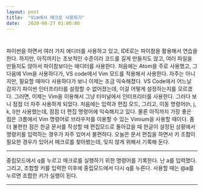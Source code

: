 ```yaml
---
layout: post
title:  "Vim에서 매크로 사용하기"
date:   2020-08-27 01:00:00
---
```



#  


파이썬을 하면서 여러 가지 에디터를 사용하고 있고, IDE로는 파이참을 활용해서 연습을 한다. 
하지만, 아직까지는 초보적인 수준이라 코드를 길게 만들지도 않고, 여러 파일을 만들지도 않아서 파이참보다는 에디터를 사용한다. 
처음에는 Atom을 주로 사용했고, 그 다음에 Vim을 사용하다가, VS code에서 Vim 모드를 적용해서 사용한다. 
자주는 아니지만, 필요할 때마다 사용하다가 보니 이제는 조금 익숙해졌다. 
VS Code에서 어느날 갑자기 파이썬 인터프리터를 설정할 수 없어졌는데, 이걸 어떻게 설정하는지를 모르겠다.
그러면, 이제는 Vim을 이용해서 그냥 터미널에서 인터프리터를 사용한다.
그러다 보니 점점 더 자주 사용하게 되었다. 처음에는 입력과 편집 모드, 그리고, 이동 명령어(h, j, k, l)만 사용했는데, 점점 더 편집 명령어에 익숙해지고 있다. 물론 아직까지 가장 좋은 점은 크롬에서 Vim 명령어로 브라우저를 이용할 수 있는 Vimium을 사용할 때이다. 
좀 더 불편한 점은 한글 문서를 작성할 때 편집모드로 돌아갔을 때 한글이 설정된 상황에서 명령키를 입력하는 경우가 자주 있어서 불편하다.
오늘은 문서 편집을 하면서 키 조합이 필요한 경우가 있어서 매크로를 찾아봤는데, 잊지 않게 위해서 기록해 둔다.

---

중립모드에서 q를 누르고 매크로를 실행하기 위한 명령어를 기록한다.
난 a를 입력했다. 
그리고, 조합할 키를 입력한 이후에 중립모드에서 다시 q를 누른다. 
사용할 때는 @a를 누르면 조합한 키가 실행이 된다. 

---



